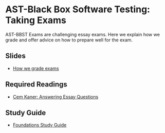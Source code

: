 # AST-Black Box Software Testing: Taking Exams

AST-BBST Exams are challenging essay exams. Here we explain how we grade and offer advice on how to prepare well for the exam.

## Slides

* [How we grade exams](Exams/GradingEssayExams.pdf)

## Required Readings

* [Cem Kaner: Answering Essay Questions](Exams/Kaner_Answering_Essay_Questions.pdf)

## Study Guide

* [Foundations Study Guide](Exams/ExamEssayQuestions2010.pdf)


